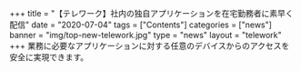 +++
title = "【テレワーク】社内の独自アプリケーションを在宅勤務者に素早く配信"
date = "2020-07-04"
tags = ["Contents"]
categories = ["news"]
banner = "img/top-new-telework.jpg"
type = "news"
layout = "telework"
+++
業務に必要なアプリケーションに対する任意のデバイスからのアクセスを安全に実現できます。